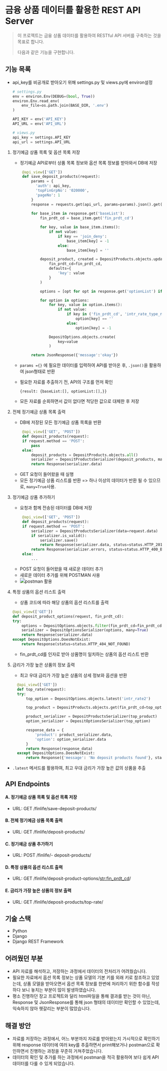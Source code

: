 # 금융 상품 데이터를 활용한 REST API Server
> 이 프로젝트는 금융 상품 데이터를 활용하여 RESTful API 서버를 구축하는 것을 목표로 합니다.
> 
> 다음과 같은 기능을 구현합니다.

## 기능 목록
   - api_key를 비공개로 받아오기 위해 settings.py 및 views.py에 environ설정
      ```py
      # settings.py
      env = environ.Env(DEBUG=(bool, True))
      environ.Env.read_env(
          env_file=os.path.join(BASE_DIR, '.env')
      )

      API_KEY = env('API_KEY')
      API_URL = env('API_URL')
      ```
      ```py
      # views.py
      api_key = settings.API_KEY
      api_url = settings.API_URL
      ```
1. 정기예금 상품 목록 및 옵션 목록 저장
   - 정기예금 API로부터 상품 목록 정보와 옵션 목록 정보를 받아와서 DB에 저장
     ```py
      @api_view(['GET'])
      def save_deposit_products(request):
          params = {
            'auth': api_key,
            'topFinGrpNo': '020000',
            'pageNo': 1
          }
          response = requests.get(api_url, params=params).json().get('result')
            
          for base_item in response.get('baseList'):
              fin_prdt_cd = base_item.get('fin_prdt_cd')

              for key, value in base_item.items():
                  if not value:
                      if key == 'join_deny':
                          base_item[key] = -1
                      else:
                          base_item[key] = ''

              deposit_product, created = DepositProducts.objects.update_or_create(
                  fin_prdt_cd=fin_prdt_cd,
                  defaults={
                      'key': value
                  }
              )

              options = [opt for opt in response.get('optionList') if opt['fin_prdt_cd'] == fin_prdt_cd]

              for option in options:
                  for key, value in option.items():
                      if not value:
                          if key in ('fin_prdt_cd', 'intr_rate_type_nm'):
                              option[key] == ''
                          else:
                              option[key] = -1

                  DepositOptions.objects.create(
                      key=value
                  )

          return JsonResponse({'message':'okay'})
      ```
   - ``params ={}`` 에 필요한 데이터를 입력하여 API를 받아온 후, ``.json()``을 활용하여 json형태로 반환
   - 필요한 자료를 추출하기 전, API의 구조를 먼저 확인
      
      ``{result: {baseList:[], optionList:[],}}``
   - 모든 자료를 순회하면서 값이 없다면 적당한 값으로 대체한 후 저장

2. 전체 정기예금 상품 목록 출력
   - DB에 저장된 모든 정기예금 상품 목록을 반환
     ```py
      @api_view(['GET', 'POST'])
      def deposit_products(request):
      if request.method == 'POST':
          pass
      else:
          deposit_products = DepositProducts.objects.all()
          serializer = DepositProductsSerializer(deposit_products, many=True)
          return Response(serializer.data)
      ```
   - GET 요청이 들어왔을 때 실행
   - 모든 정기예금 상품 리스트를 반환 => 하나 이상의 데이터가 반환 될 수 있으므로,
     ``many=True``사용.

3. 정기예금 상품 추가하기
   - 요청과 함께 전송된 데이터를 DB에 저장
     ```py
      @api_view(['GET', 'POST'])
      def deposit_products(request):
      if request.method == 'POST':
          serializer = DepositProductsSerializer(data=request.data)
          if serializer.is_valid():
              serializer.save()
              return Response(serializer.data, status=status.HTTP_201_CREATED)
          return Response(serializer.errors, status=status.HTTP_400_BAD_REQUEST)
      else:
          ...
     ```
   - POST 요청이 들어왔을 때 새로운 데이터 추가
   - 새로운 데이터 추가를 위해 POSTMAN 사용
   - ![postman 활용](image.png)
4. 특정 상품의 옵션 리스트 출력
   - 상품 코드에 따라 해당 상품의 옵션 리스트를 출력
    ```py
    @api_view(['GET'])
    def deposit_product_options(request, fin_prdt_cd):
    try:
        options = DepositOptions.objects.filter(fin_prdt_cd=fin_prdt_cd)
        serializer = DepositOptionsSerializer(options, many=True)
        return Response(serializer.data)
    except DepositOptions.DoesNotExist:
        return Response(status=status.HTTP_404_NOT_FOUND)
    ```
    - fin_prdt_cd를 인자로 받아 상품명이 일치하는 상품의 옵션 리스트 반환

5. 금리가 가장 높은 상품의 정보 출력
   - 최고 우대 금리가 가장 높은 상품의 상세 정보와 옵션을 반환
    ```py
      @api_view(['GET'])
      def top_rate(request):
      try:
          top_option = DepositOptions.objects.latest('intr_rate2')

          top_product = DepositProducts.objects.get(fin_prdt_cd=top_option.fin_prdt_cd)

          product_serializer = DepositProductsSerializer(top_product)
          option_serializer = DepositOptionsSerializer(top_option)

          response_data = {
              'product': product_serializer.data,
              'option': option_serializer.data
          }
          return Response(response_data)
      except DepositOptions.DoesNotExist:
          return Response({'message': 'No deposit products found'}, status=status.HTTP_404_NOT_FOUND)
    ```
  - ``.latest`` 메서드를 활용하여, 최고 우대 금리가 가장 높은 값의 상품을 추출
  

## API Endpoints
#### A. 정기예금 상품 목록 및 옵션 목록 저장
- URL: GET /finlife/save-deposit-products/
#### B. 전체 정기예금 상품 목록 출력
- URL: GET /finlife/deposit-products/
#### C. 정기예금 상품 추가하기
- URL: POST /finlife/- deposit-products/
#### D. 특정 상품의 옵션 리스트 출력
- URL: GET /finlife/deposit-product-options/<str:fin_prdt_cd>/
#### E. 금리가 가장 높은 상품의 정보 출력
- URL: GET /finlife/deposit-products/top-rate/

## 기술 스택
- Python
- Django
- Django REST Framework

## 어려웠던 부분
 - API 자료를 해석하고, 저장하는 과정에서 데이터의 전처리가 어려웠습니다.
 - 필요한 자료에서 옵션 목록 정보는 상품 모델의 기본 키를 외래 키로 참조하고 있었는데, 상품 모델을 받아오면서 옵션 목록 정보를 한번에 처리하기 위한 함수를 작성하다 보니 놓치는 부분이 많이 발생하였습니다.
 - 평소 진행하던 장고 프로젝트와 달리 html파일을 통해 결과를 받는 것이 아닌, Response 및 JsonResponse를 통해 json 형태의 데이터만 확인할 수 있었는데, 익숙하지 않아 헷갈리는 부분이 많았습니다.
## 해결 방안
 - 자료를 저장하는 과정에서, 어느 부분까지 자료를 받아왔는지 가시적으로 확인하기 위해 response 데이터에 여러 key를 추출하면서 print해보거나 postman으로 확인하면서 진행하는 과정을 꾸준히 거쳐주었습니다.
 - 데이터의 확인 및 추가를 하는 과정에서 postman을 적극 활용하여 보다 쉽게 API 데이터를 다룰 수 있게 되었습니다.
